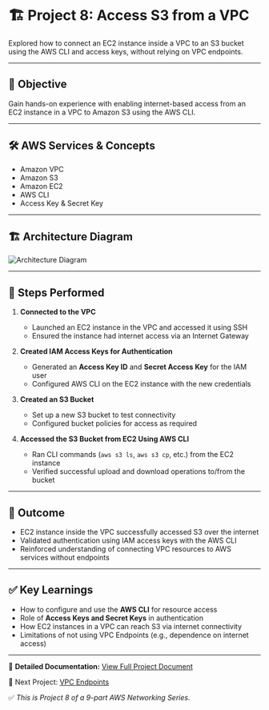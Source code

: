 # 🏗️ Project 8: Access S3 from a VPC

Explored how to connect an EC2 instance inside a VPC to an S3 bucket using the AWS CLI and access keys, without relying on VPC endpoints.

---

## 📌 Objective
Gain hands-on experience with enabling internet-based access from an EC2 instance in a VPC to Amazon S3 using the AWS CLI.

---

## 🛠️ AWS Services & Concepts
- Amazon VPC  
- Amazon S3  
- Amazon EC2  
- AWS CLI  
- Access Key & Secret Key  

---

## 🏗️ Architecture Diagram
![Architecture Diagram](LINK_TO_DIAGRAM)

---

## 🚀 Steps Performed
1. **Connected to the VPC**  
   - Launched an EC2 instance in the VPC and accessed it using SSH  
   - Ensured the instance had internet access via an Internet Gateway  

2. **Created IAM Access Keys for Authentication**  
   - Generated an **Access Key ID** and **Secret Access Key** for the IAM user  
   - Configured AWS CLI on the EC2 instance with the new credentials  

3. **Created an S3 Bucket**  
   - Set up a new S3 bucket to test connectivity  
   - Configured bucket policies for access as required  

4. **Accessed the S3 Bucket from EC2 Using AWS CLI**  
   - Ran CLI commands (`aws s3 ls`, `aws s3 cp`, etc.) from the EC2 instance  
   - Verified successful upload and download operations to/from the bucket  

---

## 🎯 Outcome
- EC2 instance inside the VPC successfully accessed S3 over the internet  
- Validated authentication using IAM access keys with the AWS CLI  
- Reinforced understanding of connecting VPC resources to AWS services without endpoints  

---

## ✅ Key Learnings
- How to configure and use the **AWS CLI** for resource access  
- Role of **Access Keys and Secret Keys** in authentication  
- How EC2 instances in a VPC can reach S3 via internet connectivity  
- Limitations of not using VPC Endpoints (e.g., dependence on internet access)  

---

📄 **Detailed Documentation:** [View Full Project Document](LINK_TO_YOUR_DOCUMENT)  

🔗 Next Project: [VPC Endpoints](LINK_TO_NEXT_PROJECT)  

✅ *This is Project 8 of a 9-part AWS Networking Series.*
